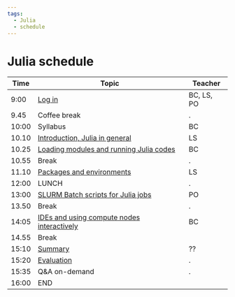```yaml
---
tags:
  - Julia
  - schedule
---
```


# Julia schedule

Time |Topic                                                      |Teacher
-----|-----------------------------------------------------------|------
9:00 |[Log in](../common/login.md)                              |BC, LS, PO
9.45 |Coffee break                                               |.
10:00|Syllabus                                                   |BC
10.10|[Introduction, Julia in general](./intro.md)                             |LS
10.25|[Loading modules and running Julia codes](load_run.md)                    |BC
10.55|Break                                                      |.
11.10|[Packages and environments](environments_packages.md)                                  |LS
12:00|LUNCH                                                      |.
13:00|[SLURM Batch scripts for Julia jobs](batch.md)                         |PO
13.50|Break                                                      |.
14:05|[IDEs and using compute nodes interactively](interactive.md)                 |BC
14.55|Break     |
15:10|[Summary](summary.md)                                                    | ??
15:20|[Evaluation](evaluation-julia.md)                                                 |.
15:35|Q&A on-demand                                              |.
16:00|END      

<!---
14.05|(used to be 'Parallel and multithreaded functions')        |.
14.50|break                                                      |.
15:00|Simultaneous session — UPPMAX: Jupyter and interactive work|BC
.    |Simultaneous session — HPC2N: Jupyter                      |PO
15:25|Summary                                                    |BC
15:30|Evaluation                                                 |.
15:40|Q&A on-demand                                              |.
16:00|END                                                        |.
-->

